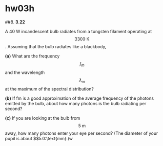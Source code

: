 # hw03h

##8.
**3.22**

Α 40 W incandescent bulb radiates from a tungsten filament operating at $$3300\:\text{K}$$. Assuming that the bulb radiates like a blackbody,

**(a)** What are the frequency $$f_m$$ and the wavelength $$\lambda_m$$ at the maximum of the spectral distribution?

**(b)** If fm is a good approximation of the average frequency of the photons emitted by the bulb, about how many photons is the bulb radiating per second?

**(c)** If you are looking at the bulb from $$5\:\text{m}$$ away, how many photons enter your eye per second? (The diameter of your pupil is about $$5.0\:\text{mm}.)w